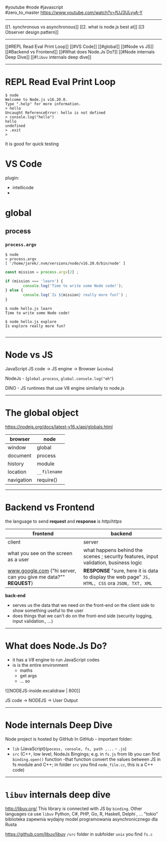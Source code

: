 #youtube  #node #javascript  
#zero_to_master 
https://www.youtube.com/watch?v=fUJ3ULyyA-Y

-----------
[[1. synchronous vs asynchronous]]
[[2. what is node.js best at]]
[[3 Observer design pattern]]

------
[[#REPL Read Eval Print Loop]]
[[#VS Code]]
[[#global]]
[[#Node vs JS]]
[[#Backend vs Frontend]]
[[#What does Node.Js Do?]]
[[#Node internals Deep Dive]]
[[#`libuv` internals deep dive]]

---
# REPL Read Eval Print Loop
```node
$ node
Welcome to Node.js v16.20.0.
Type ".help" for more information.
> hello
Uncaught ReferenceError: hello is not defined
> console.log("hello")
hello
undefined
> .exit
> 

```

It is good for quick testing

# VS Code
plugin:
- intellicode
- 

# global
## process
### `process.argv`
```node
$ node
> process.argv
[ '/home/jarek/.nvm/versions/node/v16.20.0/bin/node' ]
```


```js
const mission = process.argv[2] ;

if (mission === 'learn') {
        console.log('Time to write some Node code!');
} else {
        console.log(`Is ${mission} really more fun?`) ;
}
```

```node
$ node hello.js learn
Time to write some Node code!

$ node hello.js explore
Is explore really more fun?


```

------
# Node vs JS
JavaScript
JS code -> JS engine -> Browser (`window`)

NodeJs - (`global.process`, `global.console.log("eh"`)

DINO - JS runtimes that use V8 engine similarly to node.js

------
# The global object
https://nodejs.org/docs/latest-v16.x/api/globals.html

browser | node 
---  | ---
window | global
document | process
history | module
location | `__filename`
navigation | require()


-------
# Backend vs Frontend

the language to send **request** and **response** is *http*/*https*

frontend | backend
-- | --
client  | server
what you see on the screen as a user | what happens behind the scenes ; security features, input validation, business logic
www.google.com ("hi server, can you give me data?"" **REQUEST**) | **RESPONSE** "sure, here it is data to display the web page" `JS, HTML, CSS` ora `JSON, TXT, XML`

**back-end** 
- serves us the data that we need on the front-end  on the client side to show something useful to the user 
- does things that we can't do on the front-end side (security logging, input validation., ...)

--------
# What does Node.Js Do?
- it has a *V8* engine to run JavaScript codes
- is is the entire environment
	- maths
	- get args
	- ...
 so 
 
![[NODEJS-inside.excalidraw | 800]]

JS code -> NODEJS -> User Output

------
# Node internals Deep Dive
Node project is hosted by GitHub
In GitHub - important folder:
- `lib`     (JavaScript)(`pocess, console, fs, path ,...` - `.js`)
- `src`    (C++, low level, NodeJs Bingings; e.g. in `fs.js` from lib you can find `binding.open()` function -that function convert the values between JS in fs  module  and C++; in folder `src` you find `node_file.cc`, this is a C++ code)   

--------
# `libuv` internals deep dive
http://libuv.org/
This library is connected with JS by `binding`. Other languages ca use `libuv`
Python, C#, PHP, Go, R, Haskell, Delphi , ...
"tokio" biblioteka zapewnia wydajny model programowania asynchronicznego dla Rusta

https://github.com/libuv/libuv
`/src` folder in subfolder `unix` you find `fs.c`
































